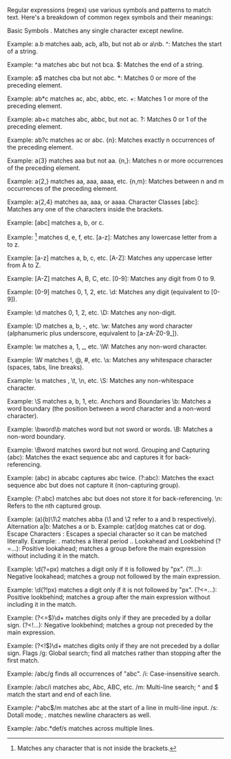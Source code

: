 Regular expressions (regex) use various symbols and patterns to match text. Here's a breakdown of common regex symbols and their meanings:

Basic Symbols
. Matches any single character except newline.

Example: a.b matches aab, acb, a1b, but not ab or a\nb.
^: Matches the start of a string.

Example: ^a matches abc but not bca.
$: Matches the end of a string.

Example: a$ matches cba but not abc.
\*: Matches 0 or more of the preceding element.

Example: ab\*c matches ac, abc, abbc, etc.
+: Matches 1 or more of the preceding element.

Example: ab+c matches abc, abbc, but not ac.
?: Matches 0 or 1 of the preceding element.

Example: ab?c matches ac or abc.
{n}: Matches exactly n occurrences of the preceding element.

Example: a{3} matches aaa but not aa.
{n,}: Matches n or more occurrences of the preceding element.

Example: a{2,} matches aa, aaa, aaaa, etc.
{n,m}: Matches between n and m occurrences of the preceding element.

Example: a{2,4} matches aa, aaa, or aaaa.
Character Classes
[abc]: Matches any one of the characters inside the brackets.

Example: [abc] matches a, b, or c.
[^abc]: Matches any character that is not inside the brackets.

Example: [^abc] matches d, e, f, etc.
[a-z]: Matches any lowercase letter from a to z.

Example: [a-z] matches a, b, c, etc.
[A-Z]: Matches any uppercase letter from A to Z.

Example: [A-Z] matches A, B, C, etc.
[0-9]: Matches any digit from 0 to 9.

Example: [0-9] matches 0, 1, 2, etc.
\d: Matches any digit (equivalent to [0-9]).

Example: \d matches 0, 1, 2, etc.
\D: Matches any non-digit.

Example: \D matches a, b, -, etc.
\w: Matches any word character (alphanumeric plus underscore, equivalent to [a-zA-Z0-9_]).

Example: \w matches a, 1, \_, etc.
\W: Matches any non-word character.

Example: \W matches !, @, #, etc.
\s: Matches any whitespace character (spaces, tabs, line breaks).

Example: \s matches , \t, \n, etc.
\S: Matches any non-whitespace character.

Example: \S matches a, b, 1, etc.
Anchors and Boundaries
\b: Matches a word boundary (the position between a word character and a non-word character).

Example: \bword\b matches word but not sword or words.
\B: Matches a non-word boundary.

Example: \Bword matches sword but not word.
Grouping and Capturing
(abc): Matches the exact sequence abc and captures it for back-referencing.

Example: (abc) in abcabc captures abc twice.
(?:abc): Matches the exact sequence abc but does not capture it (non-capturing group).

Example: (?:abc) matches abc but does not store it for back-referencing.
\n: Refers to the nth captured group.

Example: (a)(b)\1\2 matches abba (\1 and \2 refer to a and b respectively).
Alternation
a|b: Matches a or b.
Example: cat|dog matches cat or dog.
Escape Characters
\: Escapes a special character so it can be matched literally.
Example: \. matches a literal period ..
Lookahead and Lookbehind
(?=...): Positive lookahead; matches a group before the main expression without including it in the match.

Example: \d(?=px) matches a digit only if it is followed by "px".
(?!...): Negative lookahead; matches a group not followed by the main expression.

Example: \d(?!px) matches a digit only if it is not followed by "px".
(?<=...): Positive lookbehind; matches a group after the main expression without including it in the match.

Example: (?<=\$)\d+ matches digits only if they are preceded by a dollar sign.
(?<!...): Negative lookbehind; matches a group not preceded by the main expression.

Example: (?<!\$)\d+ matches digits only if they are not preceded by a dollar sign.
Flags
/g: Global search; find all matches rather than stopping after the first match.

Example: /abc/g finds all occurrences of "abc".
/i: Case-insensitive search.

Example: /abc/i matches abc, Abc, ABC, etc.
/m: Multi-line search; ^ and $ match the start and end of each line.

Example: /^abc$/m matches abc at the start of a line in multi-line input.
/s: Dotall mode; . matches newline characters as well.

Example: /abc.\*def/s matches across multiple lines.
